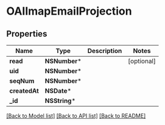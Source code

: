 # OAIImapEmailProjection

## Properties
Name | Type | Description | Notes
------------ | ------------- | ------------- | -------------
**read** | **NSNumber*** |  | [optional] 
**uid** | **NSNumber*** |  | 
**seqNum** | **NSNumber*** |  | 
**createdAt** | **NSDate*** |  | 
**_id** | **NSString*** |  | 

[[Back to Model list]](../README#documentation-for-models) [[Back to API list]](../README#documentation-for-api-endpoints) [[Back to README]](../README)



